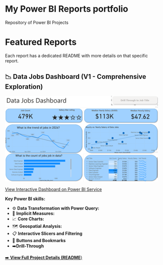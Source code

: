 # My Power BI Reports portfolio

Repository of Power BI Projects

# Featured Reports

Each report has a dedicated README with more details on that specific report.

## 📉 Data Jobs Dashboard (V1 - Comprehensive Exploration)

![Data Jobs DB GIF](/Images/Project_1_Page_1.png)

[View Interactive Dashboard on Power BI Service](https://app.powerbi.com/view?r=eyJrIjoiZDQxMDdhZDgtOGQ3Ny00NGRjLTgwMWUtNjZmNmM2NDdjYmY3IiwidCI6IjA0YzM0YjMwLTQ4MTQtNDBmNC04Mjk4LWY2ZTIwM2MyZDgzMyJ9)

**Key Power BI skills:**
- ⚙️ **Data Transformation with Power Query:**  
- 🧮 **Implicit Measures:** 
- 📈 **Core Charts:** 
- 🗺️ **Geospatial Analysis:** 
- 📋 **Interactive Slicers and Filtering** 
- 🔘 **Buttons and Bookmarks** 
- ➡️**Drill-Through** 

[ ➡️ **View Full Project Details (README**)](/Data_Jobs_v1/README.md) 




